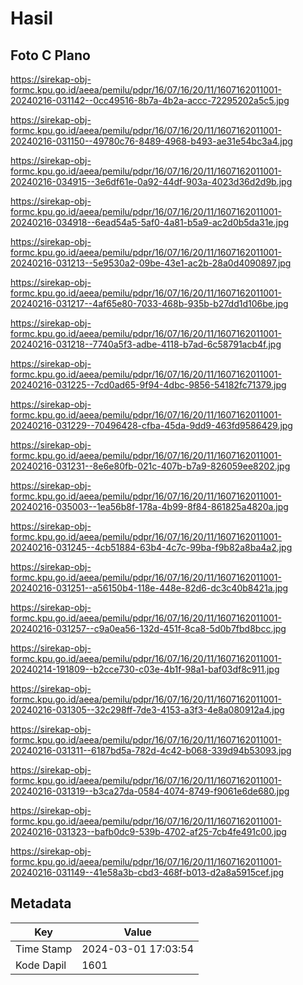 # Hasil

## Foto C Plano

https://sirekap-obj-formc.kpu.go.id/aeea/pemilu/pdpr/16/07/16/20/11/1607162011001-20240216-031142--0cc49516-8b7a-4b2a-accc-72295202a5c5.jpg

https://sirekap-obj-formc.kpu.go.id/aeea/pemilu/pdpr/16/07/16/20/11/1607162011001-20240216-031150--49780c76-8489-4968-b493-ae31e54bc3a4.jpg

https://sirekap-obj-formc.kpu.go.id/aeea/pemilu/pdpr/16/07/16/20/11/1607162011001-20240216-034915--3e6df61e-0a92-44df-903a-4023d36d2d9b.jpg

https://sirekap-obj-formc.kpu.go.id/aeea/pemilu/pdpr/16/07/16/20/11/1607162011001-20240216-034918--6ead54a5-5af0-4a81-b5a9-ac2d0b5da31e.jpg

https://sirekap-obj-formc.kpu.go.id/aeea/pemilu/pdpr/16/07/16/20/11/1607162011001-20240216-031213--5e9530a2-09be-43e1-ac2b-28a0d4090897.jpg

https://sirekap-obj-formc.kpu.go.id/aeea/pemilu/pdpr/16/07/16/20/11/1607162011001-20240216-031217--4af65e80-7033-468b-935b-b27dd1d106be.jpg

https://sirekap-obj-formc.kpu.go.id/aeea/pemilu/pdpr/16/07/16/20/11/1607162011001-20240216-031218--7740a5f3-adbe-4118-b7ad-6c58791acb4f.jpg

https://sirekap-obj-formc.kpu.go.id/aeea/pemilu/pdpr/16/07/16/20/11/1607162011001-20240216-031225--7cd0ad65-9f94-4dbc-9856-54182fc71379.jpg

https://sirekap-obj-formc.kpu.go.id/aeea/pemilu/pdpr/16/07/16/20/11/1607162011001-20240216-031229--70496428-cfba-45da-9dd9-463fd9586429.jpg

https://sirekap-obj-formc.kpu.go.id/aeea/pemilu/pdpr/16/07/16/20/11/1607162011001-20240216-031231--8e6e80fb-021c-407b-b7a9-826059ee8202.jpg

https://sirekap-obj-formc.kpu.go.id/aeea/pemilu/pdpr/16/07/16/20/11/1607162011001-20240216-035003--1ea56b8f-178a-4b99-8f84-861825a4820a.jpg

https://sirekap-obj-formc.kpu.go.id/aeea/pemilu/pdpr/16/07/16/20/11/1607162011001-20240216-031245--4cb51884-63b4-4c7c-99ba-f9b82a8ba4a2.jpg

https://sirekap-obj-formc.kpu.go.id/aeea/pemilu/pdpr/16/07/16/20/11/1607162011001-20240216-031251--a56150b4-118e-448e-82d6-dc3c40b8421a.jpg

https://sirekap-obj-formc.kpu.go.id/aeea/pemilu/pdpr/16/07/16/20/11/1607162011001-20240216-031257--c9a0ea56-132d-451f-8ca8-5d0b7fbd8bcc.jpg

https://sirekap-obj-formc.kpu.go.id/aeea/pemilu/pdpr/16/07/16/20/11/1607162011001-20240214-191809--b2cce730-c03e-4b1f-98a1-baf03df8c911.jpg

https://sirekap-obj-formc.kpu.go.id/aeea/pemilu/pdpr/16/07/16/20/11/1607162011001-20240216-031305--32c298ff-7de3-4153-a3f3-4e8a080912a4.jpg

https://sirekap-obj-formc.kpu.go.id/aeea/pemilu/pdpr/16/07/16/20/11/1607162011001-20240216-031311--6187bd5a-782d-4c42-b068-339d94b53093.jpg

https://sirekap-obj-formc.kpu.go.id/aeea/pemilu/pdpr/16/07/16/20/11/1607162011001-20240216-031319--b3ca27da-0584-4074-8749-f9061e6de680.jpg

https://sirekap-obj-formc.kpu.go.id/aeea/pemilu/pdpr/16/07/16/20/11/1607162011001-20240216-031323--bafb0dc9-539b-4702-af25-7cb4fe491c00.jpg

https://sirekap-obj-formc.kpu.go.id/aeea/pemilu/pdpr/16/07/16/20/11/1607162011001-20240216-031149--41e58a3b-cbd3-468f-b013-d2a8a5915cef.jpg


## Metadata

| Key        | Value               |
| ---------- | ------------------- |
| Time Stamp | 2024-03-01 17:03:54 |
| Kode Dapil | 1601                |



